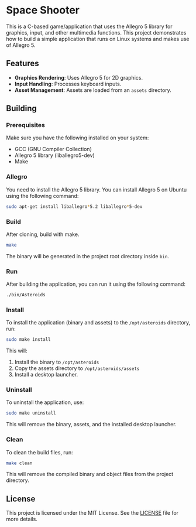 # Space Shooter

This is a C-based game/application that uses the Allegro 5 library for graphics, input, and other multimedia functions. This project demonstrates how to build a simple application that runs on Linux systems and makes use of Allegro 5.

## Features

- **Graphics Rendering**: Uses Allegro 5 for 2D graphics.
- **Input Handling**: Processes keyboard inputs.
- **Asset Management**: Assets are loaded from an `assets` directory.

## Building

### Prerequisites

Make sure you have the following installed on your system:

- GCC (GNU Compiler Collection)
- Allegro 5 library (liballegro5-dev)
- Make

### Allegro

You need to install the Allegro 5 library. You can install Allegro 5 on Ubuntu using the following command:

```bash
sudo apt-get install liballegro*5.2 liballegro*5-dev
```

### Build

After cloning, build with make.

```bash
make
```

The binary will be generated in the project root directory inside `bin`.

### Run

After building the application, you can run it using the following command:

```bash
./bin/Asteroids
```

### Install

To install the application (binary and assets) to the `/opt/asteroids` directory, run:

```bash
sudo make install
```

This will:

1. Install the binary to `/opt/asteroids`
2. Copy the assets directory to `/opt/asteroids/assets`
3. Install a desktop launcher.

### Uninstall

To uninstall the application, use:

```bash
sudo make uninstall
```

This will remove the binary, assets, and the installed desktop launcher.

### Clean

To clean the build files, run:

```bash
make clean
```

This will remove the compiled binary and object files from the project directory.

## License

This project is licensed under the MIT License. See the [LICENSE](https://github.com/lugubra/allegro-space-shooter/blob/main/LICENSE) file for more details.
